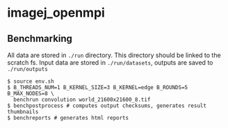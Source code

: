 # imagej_openmpi

## Benchmarking
All data are stored in `./run` directory. This directory should be linked to the scratch fs.
Input data are stored in `./run/datasets`, outputs are saved to `./run/outputs`

```
$ source env.sh
$ B_THREADS_NUM=1 B_KERNEL_SIZE=3 B_KERNEL=edge B_ROUNDS=5 B_MAX_NODES=8 \
  benchrun convolution world_21600x21600_8.tif
$ benchpostprocess # computes output checksums, generates result thumbnails
$ benchreports # generates html reports
```
